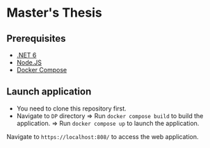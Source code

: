 # Master's Thesis

## Prerequisites
- [.NET 6](https://dotnet.microsoft.com/en-us/download/dotnet/6.0)
- [Node.JS](https://nodejs.org/en/download/)
- [Docker Compose](https://docs.docker.com/compose/install/)

## Launch application
- You need to clone this repository first. 
- Navigate to `DP` directory => Run `docker compose build` to build the application.
                             => Run `docker compose up` to launch the application.

Navigate to `https://localhost:808/` to access the web application.
